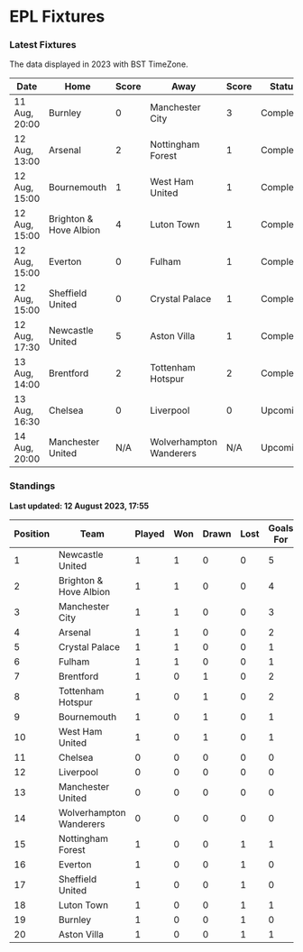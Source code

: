 # EPL Fixtures

### Latest Fixtures

The data displayed in 2023 with BST TimeZone.

<!-- START_TABLE -->
| Date | Home | Score | Away | Score | Status |
|-------------|--------|--------------|--------|--------------|--------|
| 11 Aug, 20:00 | Burnley | 0 | Manchester City | 3 | Completed |
| 12 Aug, 13:00 | Arsenal | 2 | Nottingham Forest | 1 | Completed |
| 12 Aug, 15:00 | Bournemouth | 1 | West Ham United | 1 | Completed |
| 12 Aug, 15:00 | Brighton & Hove Albion | 4 | Luton Town | 1 | Completed |
| 12 Aug, 15:00 | Everton | 0 | Fulham | 1 | Completed |
| 12 Aug, 15:00 | Sheffield United | 0 | Crystal Palace | 1 | Completed |
| 12 Aug, 17:30 | Newcastle United | 5 | Aston Villa | 1 | Completed |
| 13 Aug, 14:00 | Brentford | 2 | Tottenham Hotspur | 2 | Completed |
| 13 Aug, 16:30 | Chelsea | 0 | Liverpool | 0 | Upcoming |
| 14 Aug, 20:00 | Manchester United | N/A | Wolverhampton Wanderers | N/A | Upcoming |
<!-- END_TABLE -->

### Standings

**Last updated: 12 August 2023, 17:55**

<!-- START_STANDINGS -->
| Position | Team | Played | Won | Drawn | Lost | Goals For | Goals Against | Goal Difference | Points |
|----------|------|--------|-----|-------|------|-----------|---------------|-----------------|--------|
| 1 | Newcastle United | 1 | 1 | 0 | 0 | 5 | 1 | 4 | 3 |
| 2 | Brighton & Hove Albion | 1 | 1 | 0 | 0 | 4 | 1 | 3 | 3 |
| 3 | Manchester City | 1 | 1 | 0 | 0 | 3 | 0 | 3 | 3 |
| 4 | Arsenal | 1 | 1 | 0 | 0 | 2 | 1 | 1 | 3 |
| 5 | Crystal Palace | 1 | 1 | 0 | 0 | 1 | 0 | 1 | 3 |
| 6 | Fulham | 1 | 1 | 0 | 0 | 1 | 0 | 1 | 3 |
| 7 | Brentford | 1 | 0 | 1 | 0 | 2 | 2 | 0 | 1 |
| 8 | Tottenham Hotspur | 1 | 0 | 1 | 0 | 2 | 2 | 0 | 1 |
| 9 | Bournemouth | 1 | 0 | 1 | 0 | 1 | 1 | 0 | 1 |
| 10 | West Ham United | 1 | 0 | 1 | 0 | 1 | 1 | 0 | 1 |
| 11 | Chelsea | 0 | 0 | 0 | 0 | 0 | 0 | 0 | 0 |
| 12 | Liverpool | 0 | 0 | 0 | 0 | 0 | 0 | 0 | 0 |
| 13 | Manchester United | 0 | 0 | 0 | 0 | 0 | 0 | 0 | 0 |
| 14 | Wolverhampton Wanderers | 0 | 0 | 0 | 0 | 0 | 0 | 0 | 0 |
| 15 | Nottingham Forest | 1 | 0 | 0 | 1 | 1 | 2 | -1 | 0 |
| 16 | Everton | 1 | 0 | 0 | 1 | 0 | 1 | -1 | 0 |
| 17 | Sheffield United | 1 | 0 | 0 | 1 | 0 | 1 | -1 | 0 |
| 18 | Luton Town | 1 | 0 | 0 | 1 | 1 | 4 | -3 | 0 |
| 19 | Burnley | 1 | 0 | 0 | 1 | 0 | 3 | -3 | 0 |
| 20 | Aston Villa | 1 | 0 | 0 | 1 | 1 | 5 | -4 | 0 |
<!-- END_STANDINGS -->
